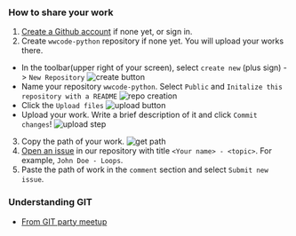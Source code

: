 ### How to share your work

1. [Create a Github account](https://github.com/join) if none yet, or sign in.
2. Create `wwcode-python` repository if none yet. You will upload your works there.
  *  In the toolbar(upper right of your screen), select `create new` (plus sign) -> `New Repository`
  ![create button](./assets/images/new_repository.png)
  *  Name your repository `wwcode-python`. Select `Public` and `Initalize this repository with a README`
  ![repo creation](./assets/images/new_repository2.png)
  *  Click the `Upload files`
  ![upload button](./assets/images/upload_button.png)
  *  Upload your work. Write a brief description of it and click `Commit changes`!
  ![upload step](./assets/images/upload_step.png)
3. Copy the path of your work.
![get path](./assets/images/copy_path.png)
4. [Open an issue](https://github.com/wwcodemanila/WWCodeManila-Python/issues/new) in our repository with title `<Your name> - <topic>`. For example, `John Doe - Loops`.
5. Paste the path of work in the `comment` section and select `Submit new issue`.

### Understanding GIT
*  [From GIT party meetup](https://github.com/wwcodemanila/git-party)
